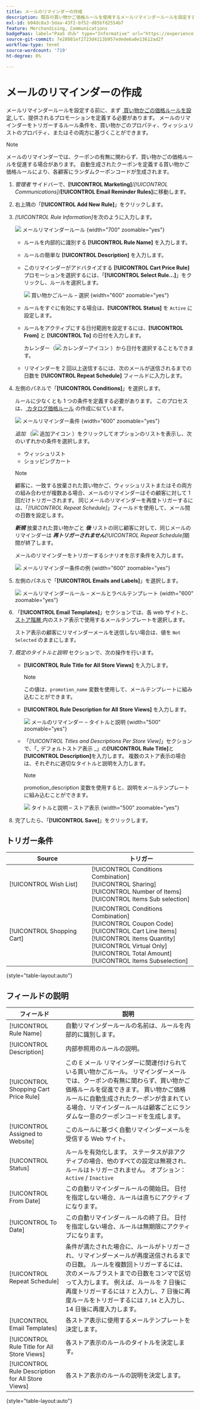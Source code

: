 ```yaml
---
title: メールのリマインダーの作成
description: 既存の買い物かご価格ルールを使用するメールリマインダールールを設定する方法について説明します。
exl-id: b04dc8a3-5daa-43f2-bf52-d85bfd2554b7
feature: Merchandising, Communications
badgePaas: label="PaaS のみ" type="Informative" url="https://experienceleague.adobe.com/ja/docs/commerce/user-guides/product-solutions" tooltip="Adobe Commerce on Cloud プロジェクト（Adobeが管理する PaaS インフラストラクチャ）およびオンプレミスプロジェクトにのみ適用されます。"
source-git-commit: 7e28081ef2723d4113b957edede6a8e13612ad2f
workflow-type: tm+mt
source-wordcount: '719'
ht-degree: 0%

---
```


# メールのリマインダーの作成

メールリマインダールールを設定する前に、まず [&#x200B; 買い物かごの価格ルールを設定 &#x200B;](price-rules-cart-create.md) して、提供されるプロモーションを定義する必要があります。 メールのリマインダーをトリガーするルール条件を、買い物かごのプロパティ、ウィッシュリストのプロパティ、またはその両方に基づくことができます。

>[!NOTE]
>
>メールのリマインダーでは、クーポンの有無に関わらず、買い物かごの価格ルールを促進する場合があります。 自動生成されたクーポンを定義する買い物かご価格ルールにより、各顧客にランダムクーポンコードが生成されます。

1. _管理者_ サイドバーで、**[!UICONTROL Marketing]**/_[!UICONTROL Communications]_/**[!UICONTROL Email Reminder Rules]**&#x200B;に移動します。

1. 右上隅の「**[!UICONTROL Add New Rule]**」をクリックします。

1. _[!UICONTROL Rule Information]_&#x200B;を次のように入力します。

   ![&#x200B; メールリマインダールール &#x200B;](./assets/email-reminder-new.png){width="700" zoomable="yes"}

   - ルールを内部的に識別する **[!UICONTROL Rule Name]** を入力します。

   - ルールの簡単な **[!UICONTROL Description]** を入力します。

   - このリマインダーがアドバタイズする **[!UICONTROL Cart Price Rule]** プロモーションを選択するには、「**[!UICONTROL Select Rule…]**」をクリックし、ルールを選択します。

     ![&#x200B; 買い物かごルール – 選択 &#x200B;](./assets/email-reminder-select-rule.png){width="600" zoomable="yes"}

   - ルールをすぐに有効にする場合は、**[!UICONTROL Status]** を `Active` に設定します。

   - ルールをアクティブにする日付範囲を設定するには、**[!UICONTROL From]** と **[!UICONTROL To]** の日付を入力します。

     カレンダー（![&#x200B; カレンダーアイコン &#x200B;](../assets/icon-calendar.png)）から日付を選択することもできます。

   - リマインダーを 2 回以上送信するには、次のメールが送信されるまでの日数を **[!UICONTROL Repeat Schedule]** フィールドに入力します。

1. 左側のパネルで「**[!UICONTROL Conditions]**」を選択します。

   ルールに少なくとも 1 つの条件を定義する必要があります。 このプロセスは、[&#x200B; カタログ価格ルール &#x200B;](price-rules-catalog.md) の作成に似ています。

   ![&#x200B; メールリマインダー条件 &#x200B;](./assets/email-reminder-conditions.png){width="600" zoomable="yes"}

   _追加_ （![&#x200B; 追加アイコン &#x200B;](../assets/icon-add-green-circle.png)）をクリックしてオプションのリストを表示し、次のいずれかの条件を選択します。

   - ウィッシュリスト
   - ショッピングカート

   >[!NOTE]
   >
   >顧客に、一致する放棄された買い物かご、ウィッシュリストまたはその両方の組み合わせが複数ある場合、メールのリマインダーはその顧客に対して 1 回だけトリガーされます。 同じメールのリマインダーを再度トリガーするには、「_[!UICONTROL Repeat Schedule]_」フィールドを使用して、メール間の日数を設定します。<br/>
   >
   >**_新規_** 放棄された買い物かごと **_後_** リストの同じ顧客に対して、同じメールのリマインダーは **_再トリガーされません_**&#x200B;_[!UICONTROL Repeat Schedule]_&#x200B;期間が終了します。

   メールのリマインダーをトリガーするシナリオを示す条件を入力します。

   ![&#x200B; メールリマインダー条件の例 &#x200B;](./assets/email-reminder-condition-example.png){width="600" zoomable="yes"}

1. 左側のパネルで「**[!UICONTROL Emails and Labels]**」を選択します。

   ![&#x200B; メールリマインダールール – メールとラベルテンプレート &#x200B;](./assets/email-reminder-rule-emails-labels-email-templates.png){width="600" zoomable="yes"}

1. 「**[!UICONTROL Email Templates]**」セクションでは、各 web サイトと、[&#x200B; ストア階層 &#x200B;](../getting-started/websites-stores-views.md) 内のストア表示で使用するメールテンプレートを選択します。

   ストア表示の顧客にリマインダーメールを送信しない場合は、値を `Not Selected` のままにします。

1. _既定のタイトルと説明_ セクションで、次の操作を行います。

   - **[!UICONTROL Rule Title for All Store Views]** を入力します。

     >[!NOTE]
     >
     >この値は、`promotion_name` 変数を使用して、メールテンプレートに組み込むことができます。

   - **[!UICONTROL Rule Description for All Store Views]** を入力します。

     ![&#x200B; メールのリマインダー – タイトルと説明 &#x200B;](./assets/email-reminders-emails-and-labels-default-titles-description.png){width="500" zoomable="yes"}

   - 「_[!UICONTROL Titles and Descriptions Per Store View]_」セクションで、「_ デフォルトストア表示 _」の&#x200B;**[!UICONTROL Rule Title]**&#x200B;と&#x200B;**[!UICONTROL Description]**&#x200B;を入力します。 複数のストア表示の場合は、それぞれに適切なタイトルと説明を入力します。

     >[!NOTE]
     >
     >promotion_description 変数を使用すると、説明をメールテンプレートに組み込むことができます。

     ![&#x200B; タイトルと説明 – ストア表示 &#x200B;](./assets/email-reminder-rules-title-descriptions-per-store-view.png){width="500" zoomable="yes"}

1. 完了したら、「**[!UICONTROL Save]**」をクリックします。

## トリガー条件

| Source | トリガー |
|--- |--- |
| [!UICONTROL Wish List] | [!UICONTROL Conditions Combination]<br/>[!UICONTROL Sharing]<br/>[!UICONTROL Number of Items]<br/>[!UICONTROL Items Sub selection] |
| [!UICONTROL Shopping Cart] | [!UICONTROL Conditions Combination]<br/>[!UICONTROL Coupon Code]<br/>[!UICONTROL Cart Line Items]<br/>[!UICONTROL Items Quantity]<br/>[!UICONTROL Virtual Only]<br/>[!UICONTROL Total Amount]<br/>[!UICONTROL Items Subselection] |

{style="table-layout:auto"}

## フィールドの説明

| フィールド | 説明 |
|--- |--- |
| [!UICONTROL Rule Name] | 自動リマインダールールの名前は、ルールを内部的に識別します。 |
| [!UICONTROL Description] | 内部参照用のルールの説明。 |
| [!UICONTROL Shopping Cart Price Rule] | この E メール リマインダーに関連付けられている買い物かごルール。 リマインダーメールでは、クーポンの有無に関わらず、買い物かご価格ルールを促進できます。 買い物かご価格ルールに自動生成されたクーポンが含まれている場合、リマインダールールは顧客ごとにランダムな一意のクーポンコードを生成します。 |
| [!UICONTROL Assigned to Website] | このルールに基づく自動リマインダーメールを受信する Web サイト。 |
| [!UICONTROL Status] | ルールを有効化します。 ステータスが非アクティブの場合、他のすべての設定は無視され、ルールはトリガーされません。 オプション：`Active` / `Inactive` |
| [!UICONTROL From Date] | この自動リマインダールールの開始日。 日付を指定しない場合、ルールは直ちにアクティブになります。 |
| [!UICONTROL To Date] | この自動リマインダールールの終了日。 日付を指定しない場合、ルールは無期限にアクティブになります。 |
| [!UICONTROL Repeat Schedule] | 条件が満たされた場合に、ルールがトリガーされ、リマインダーメールが再度送信されるまでの日数。 ルールを複数回トリガーするには、次のメールブラストまでの日数をコンマで区切って入力します。 例えば、ルールを 7 日後に再度トリガーするには `7` と入力し、7 日後に再度ルールをトリガーするには `7,14` と入力し、14 日後に再度入力します。 |
| [!UICONTROL Email Templates] | 各ストア表示に使用するメールテンプレートを決定します。 |
| [!UICONTROL Rule Title for All Store Views] | 各ストア表示のルールのタイトルを決定します。 |
| [!UICONTROL Rule Description for All Store Views] | 各ストア表示のルールの説明を決定します。 |

{style="table-layout:auto"}
